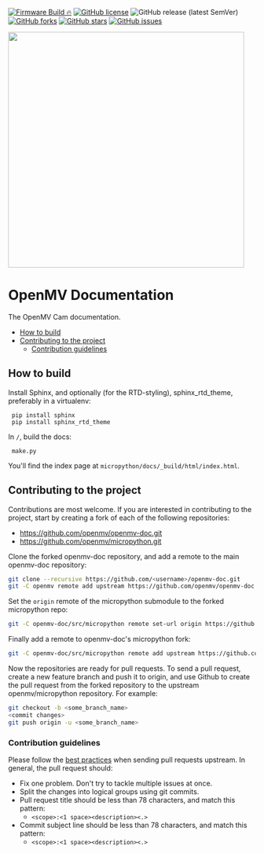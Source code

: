 [![Firmware Build 🔥](https://github.com/openmv/openmv-doc/actions/workflows/main.yml/badge.svg)](https://github.com/openmv/openmv-doc/actions/workflows/main.yml)
[![GitHub license](https://img.shields.io/github/license/openmv/openmv-doc?label=license%20%E2%9A%96)](https://github.com/openmv/openmv-doc/blob/master/LICENSE)
![GitHub release (latest SemVer)](https://img.shields.io/github/v/release/openmv/openmv-doc?sort=semver)
[![GitHub forks](https://img.shields.io/github/forks/openmv/openmv-doc?color=green)](https://github.com/openmv/openmv-doc/network)
[![GitHub stars](https://img.shields.io/github/stars/openmv/openmv-doc?color=yellow)](https://github.com/openmv/openmv-doc/stargazers)
[![GitHub issues](https://img.shields.io/github/issues/openmv/openmv-doc?color=orange)](https://github.com/openmv/openmv-doc/issues)

<img  width="480" src="https://raw.githubusercontent.com/openmv/openmv-media/master/logos/openmv-logo/logo.png">

# OpenMV Documentation

The OpenMV Cam documentation.

- [How to build](#how-to-build)
- [Contributing to the project](#contributing-to-the-project)
  + [Contribution guidelines](#contribution-guidelines)

## How to build

Install Sphinx, and optionally (for the RTD-styling), sphinx_rtd_theme, preferably in a virtualenv:

     pip install sphinx
     pip install sphinx_rtd_theme

In `/`, build the docs:

     make.py

You'll find the index page at `micropython/docs/_build/html/index.html`.

## Contributing to the project

Contributions are most welcome. If you are interested in contributing to the project, start by creating a fork of each of the following repositories:

* https://github.com/openmv/openmv-doc.git
* https://github.com/openmv/micropython.git

Clone the forked openmv-doc repository, and add a remote to the main openmv-doc repository:
```bash
git clone --recursive https://github.com/<username>/openmv-doc.git
git -C openmv remote add upstream https://github.com/openmv/openmv-doc.git
```

Set the `origin` remote of the micropython submodule to the forked micropython repo:
```bash
git -C openmv-doc/src/micropython remote set-url origin https://github.com/<username>/micropython.git
```

Finally add a remote to openmv-doc's micropython fork:
```bash
git -C openmv-doc/src/micropython remote add upstream https://github.com/openmv/micropython.git
```

Now the repositories are ready for pull requests. To send a pull request, create a new feature branch and push it to origin, and use Github to create the pull request from the forked repository to the upstream openmv/micropython repository. For example:
```bash
git checkout -b <some_branch_name>
<commit changes>
git push origin -u <some_branch_name>
```

### Contribution guidelines
Please follow the [best practices](https://developers.google.com/blockly/guides/modify/contribute/write_a_good_pr) when sending pull requests upstream. In general, the pull request should:
* Fix one problem. Don't try to tackle multiple issues at once.
* Split the changes into logical groups using git commits.
* Pull request title should be less than 78 characters, and match this pattern:
  * `<scope>:<1 space><description><.>`
* Commit subject line should be less than 78 characters, and match this pattern:
  * `<scope>:<1 space><description><.>`
